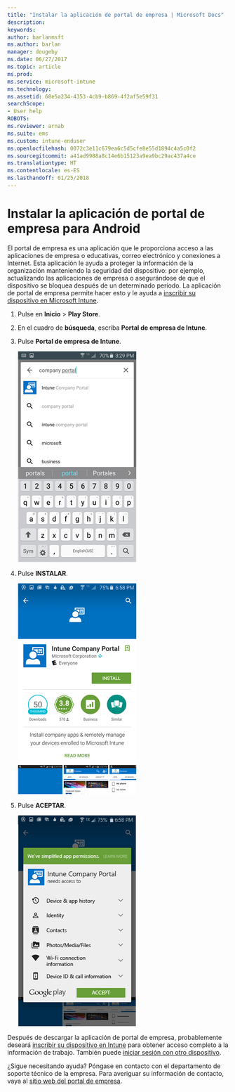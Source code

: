 ```yaml
---
title: "Instalar la aplicación de portal de empresa | Microsoft Docs"
description: 
keywords: 
author: barlanmsft
ms.author: barlan
manager: dougeby
ms.date: 06/27/2017
ms.topic: article
ms.prod: 
ms.service: microsoft-intune
ms.technology: 
ms.assetid: 68e5a234-4353-4cb9-b869-4f2af5e59f31
searchScope:
- User help
ROBOTS: 
ms.reviewer: arnab
ms.suite: ems
ms.custom: intune-enduser
ms.openlocfilehash: 0072c3e11c679ea6c5d5cfe8e55d1894c4a5c0f2
ms.sourcegitcommit: a41ad9988a8c14e6b15123a9ea9bc29ac437a4ce
ms.translationtype: HT
ms.contentlocale: es-ES
ms.lasthandoff: 01/25/2018
---
```

# <a name="install-the-company-portal-app-for-android"></a>Instalar la aplicación de portal de empresa para Android

El portal de empresa es una aplicación que le proporciona acceso a las aplicaciones de empresa o educativas, correo electrónico y conexiones a Internet. Esta aplicación le ayuda a proteger la información de la organización manteniendo la seguridad del dispositivo: por ejemplo, actualizando las aplicaciones de empresa o asegurándose de que el dispositivo se bloquea después de un determinado período. La aplicación de portal de empresa permite hacer esto y le ayuda a [inscribir su dispositivo en Microsoft Intune](what-happens-if-you-install-the-company-portal-app-and-enroll-your-device-in-intune-android.md).

1.  Pulse en **Inicio** > **Play Store**.

2.  En el cuadro de **búsqueda**, escriba **Portal de empresa de Intune**.

3.  Pulse **Portal de empresa de Intune**.

    ![android-búsqueda-empresa-portal](./media/and-cpinstall-1-search-cp.png)

4.  Pulse **INSTALAR**.

    ![android-instalar-empresa-portal](./media/and-cpinstall-2-install.png)

5.  Pulse **ACEPTAR**.

    ![android-aceptar-empresa-portal-términos](./media/and-cpinstall-3-cp-accept.png)

Después de descargar la aplicación de portal de empresa, probablemente deseará [inscribir su dispositivo en Intune](enroll-your-device-in-Intune-android.md) para obtener acceso completo a la información de trabajo. También puede [iniciar sesión con otro dispositivo](https://docs.microsoft.com/intune-user-help/sign-in-to-the-company-portal#signing-in-from-another-device).

¿Sigue necesitando ayuda? Póngase en contacto con el departamento de soporte técnico de la empresa. Para averiguar su información de contacto, vaya al [sitio web del portal de empresa](https://portal.manage.microsoft.com#HelpDeskDialog).
